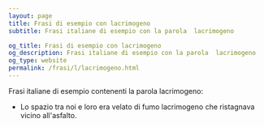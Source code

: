 ```yaml
---
layout: page
title: Frasi di esempio con lacrimogeno 
subtitle: Frasi italiane di esempio con la parola  lacrimogeno

og_title: Frasi di esempio con lacrimogeno 
og_description: Frasi italiane di esempio con la parola  lacrimogeno
og_type: website
permalink: /frasi/l/lacrimogeno.html
---
```


Frasi italiane di esempio contenenti la parola lacrimogeno:


- Lo spazio tra noi e loro era velato di fumo lacrimogeno che ristagnava vicino all'asfalto.
